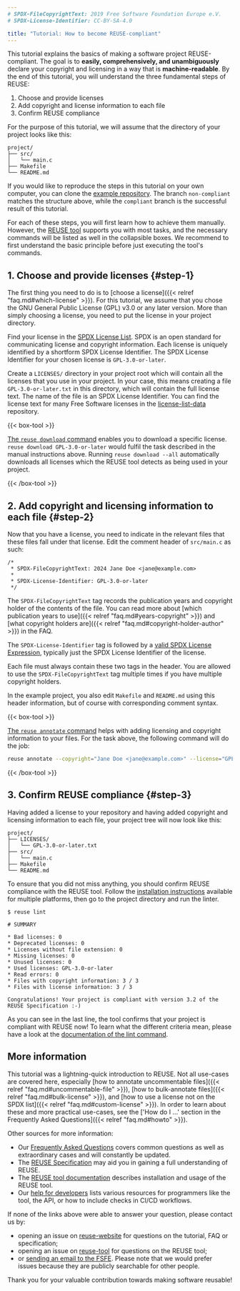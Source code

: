 ```yaml
---
# SPDX-FileCopyrightText: 2019 Free Software Foundation Europe e.V.
# SPDX-License-Identifier: CC-BY-SA-4.0

title: "Tutorial: How to become REUSE-compliant"
---
```


<!-- REUSE-IgnoreStart -->

This tutorial explains the basics of making a software project REUSE-compliant.
The goal is to **easily, comprehensively, and unambiguously** declare your
copyright and licensing in a way that is **machine-readable**. By the end of
this tutorial, you will understand the three fundamental steps of REUSE:

1. Choose and provide licenses
2. Add copyright and license information to each file
3. Confirm REUSE compliance

For the purpose of this tutorial, we will assume that the directory of your
project looks like this:

```
project/
├── src/
│   └── main.c
├── Makefile
└── README.md
```

If you would like to reproduce the steps in this tutorial on your own computer,
you can clone the [example
repository](https://codeberg.org/fsfe/reuse-tutorial-example). The branch
`non-compliant` matches the structure above, while the `compliant` branch is the
successful result of this tutorial.

For each of these steps, you will first learn how to achieve them manually.
However, the [REUSE tool](https://github.com/fsfe/reuse-tool) supports
you with most tasks, and the necessary commands will be listed as well in the
collapsible boxes. We recommend to first understand the basic principle before
just executing the tool's commands.

## 1. Choose and provide licenses {#step-1}

The first thing you need to do is to [choose a license]({{< relref
"faq.md#which-license" >}}). For this tutorial, we assume that you chose the GNU
General Public License (GPL) v3.0 or any later version. More than simply
choosing a license, you need to put the license in your project directory.

Find your license in the [SPDX License List](https://spdx.org/licenses/). SPDX
is an open standard for communicating license and copyright information. Each
license is uniquely identified by a shortform SPDX License Identifier. The SPDX
License Identifier for your chosen license is `GPL-3.0-or-later`.

Create a `LICENSES/` directory in your project root which will contain all the
licenses that you use in your project. In your case, this means creating a file
`GPL-3.0-or-later.txt` in this directory, which will contain the full license
text. The name of the file is an SPDX License Identifier. You can find the
license text for many Free Software licenses in the
[license-list-data](https://github.com/spdx/license-list-data/tree/master/text)
repository.

{{< box-tool >}}

[The `reuse download`
command](https://reuse.readthedocs.io/en/stable/man/reuse-download.html) enables
you to download a specific license. `reuse download GPL-3.0-or-later` would
fulfil the task described in the manual instructions above. Running `reuse
download --all` automatically downloads all licenses which the REUSE tool
detects as being used in your project.

{{< /box-tool >}}

## 2. Add copyright and licensing information to each file {#step-2}

Now that you have a license, you need to indicate in the relevant files that
these files fall under that license. Edit the comment header of
`src/main.c` as such:

```
/*
 * SPDX-FileCopyrightText: 2024 Jane Doe <jane@example.com>
 *
 * SPDX-License-Identifier: GPL-3.0-or-later
 */
```

The `SPDX-FileCopyrightText` tag records the publication years and copyright
holder of the contents of the file. You can read more about [which publication
years to use]({{< relref "faq.md#years-copyright" >}}) and [what copyright
holders are]({{< relref "faq.md#copyright-holder-author" >}}) in the FAQ.

The `SPDX-License-Identifier` tag is followed by a [valid SPDX License
Expression](https://spdx.org/specifications), typically just the SPDX
License Identifier of the license.

Each file must always contain these two tags in the header. You are allowed to
use the `SPDX-FileCopyrightText` tag multiple times if you have multiple
copyright holders.

In the example project, you also edit `Makefile` and `README.md` using this
header information, but of course with corresponding comment syntax.

{{< box-tool >}}


[The `reuse annotate`
command](https://reuse.readthedocs.io/en/stable/man/reuse-annotate.html) helps
with adding licensing and copyright information to your files. For the task
above, the following command will do the job:

```bash
reuse annotate --copyright="Jane Doe <jane@example.com>" --license="GPL-3.0-or-later" src/main.c Makefile README.md
```

{{< /box-tool >}}

## 3. Confirm REUSE compliance {#step-3}

Having added a license to your repository and having added copyright and
licensing information to each file, your project tree will now look like this:

```
project/
├── LICENSES/
│   └── GPL-3.0-or-later.txt
├── src/
│   └── main.c
├── Makefile
└── README.md
```

To ensure that you did not miss anything, you should confirm REUSE compliance
with the REUSE tool. Follow the [installation
instructions](https://reuse.readthedocs.io/en/latest/readme.html#install)
available for multiple platforms, then go to the project directory and run the
linter.

```
$ reuse lint

# SUMMARY

* Bad licenses: 0
* Deprecated licenses: 0
* Licenses without file extension: 0
* Missing licenses: 0
* Unused licenses: 0
* Used licenses: GPL-3.0-or-later
* Read errors: 0
* Files with copyright information: 3 / 3
* Files with license information: 3 / 3

Congratulations! Your project is compliant with version 3.2 of the REUSE Specification :-)
```

As you can see in the last line, the tool confirms that your project is
compliant with REUSE now! To learn what the different criteria mean, please have
a look at the [documentation of the lint
command](https://reuse.readthedocs.io/en/stable/man/reuse-lint.html).

## More information

This tutorial was a lightning-quick introduction to REUSE. Not all use-cases are
covered here, especially [how to annotate uncommentable files]({{< relref
"faq.md#uncommentable-file" >}}), [how to bulk-annotate files]({{< relref
"faq.md#bulk-license" >}}), and [how to use a license not on the SPDX list]({{<
relref "faq.md#custom-license" >}}). In order to learn about these and more
practical use-cases, see the ['How do I ...' section in the Frequently Asked
Questions]({{< relref "faq.md#howto" >}}).

Other sources for more information:

- Our [Frequently Asked Questions](https://reuse.software/faq) covers common
  questions as well as extraordinary cases and will constantly be updated.
- The [REUSE Specification](https://reuse.software/spec) may aid you in gaining
  a full understanding of REUSE.
- The [REUSE tool documentation](https://reuse.readthedocs.io/) describes
  installation and usage of the REUSE tool.
- Our [help for developers](https://reuse.software/dev/) lists various
  resources for programmers like the tool, the API, or how to include
  checks in CI/CD workflows.

If none of the links above were able to answer your question, please contact us
by:

- opening an issue on [reuse-website](https://github.com/fsfe/reuse-website) for
  questions on the tutorial, FAQ or specification;
- opening an issue on [reuse-tool](https://github.com/fsfe/reuse-tool) for
  questions on the REUSE tool;
- or [sending an email to the FSFE](https://fsfe.org/contact). Please note that
  we would prefer issues because they are publicly searchable for other people.

Thank you for your valuable contribution towards making software reusable!

<!-- REUSE-IgnoreEnd -->
